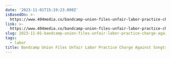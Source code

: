 ```yaml
---
date: '2023-11-01T15:19:23.000Z'
isBasedOn: >-
  https://www.404media.co/bandcamp-union-files-unfair-labor-practice-charge-against-songtradr/
link: >-
  https://www.404media.co/bandcamp-union-files-unfair-labor-practice-charge-against-songtradr/
slug: 2023-11-01-bandcamp-union-files-unfair-labor-practice-charge-against-songtradr
tags:
  - labor
title: Bandcamp Union Files Unfair Labor Practice Charge Against Songtradr
---
```


